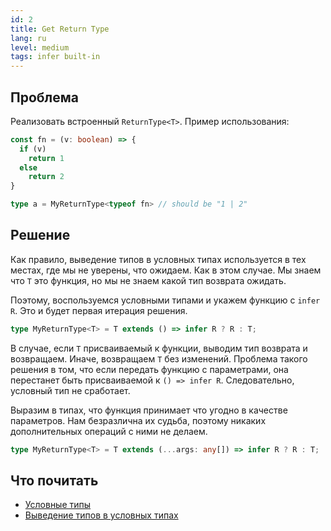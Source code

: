 ```yaml
---
id: 2
title: Get Return Type
lang: ru
level: medium
tags: infer built-in
---
```


## Проблема

Реализовать встроенный `ReturnType<T>`.
Пример использования:

```typescript
const fn = (v: boolean) => {
  if (v)
    return 1
  else
    return 2
}

type a = MyReturnType<typeof fn> // should be "1 | 2"
```

## Решение

Как правило, выведение типов в условных типах используется в тех местах, где мы не уверены, что ожидаем.
Как в этом случае.
Мы знаем что `T` это функция, но мы не знаем какой тип возврата ожидать.

Поэтому, воспользуемся условными типами и укажем функцию с `infer R`.
Это и будет первая итерация решения.

```typescript
type MyReturnType<T> = T extends () => infer R ? R : T;
```

В случае, если `T` присваиваемый к функции, выводим тип возврата и возвращаем.
Иначе, возвращаем `T` без изменений.
Проблема такого решения в том, что если передать функцию с параметрами, она перестанет быть присваиваемой к `() => infer R`.
Следовательно, условный тип не сработает.

Выразим в типах, что функция принимает что угодно в качестве параметров.
Нам безразлична их судьба, поэтому никаких дополнительных операций с ними не делаем.

```typescript
type MyReturnType<T> = T extends (...args: any[]) => infer R ? R : T;
```

## Что почитать

- [Условные типы](https://www.typescriptlang.org/docs/handbook/advanced-types.html#conditional-types)
- [Выведение типов в условных типах](https://www.typescriptlang.org/docs/handbook/advanced-types.html#type-inference-in-conditional-types)

